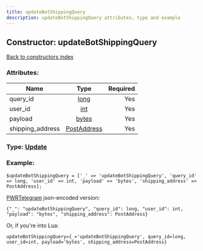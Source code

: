 ```yaml
---
title: updateBotShippingQuery
description: updateBotShippingQuery attributes, type and example
---
```

## Constructor: updateBotShippingQuery  
[Back to constructors index](index.md)



### Attributes:

| Name     |    Type       | Required |
|----------|:-------------:|---------:|
|query\_id|[long](../types/long.md) | Yes|
|user\_id|[int](../types/int.md) | Yes|
|payload|[bytes](../types/bytes.md) | Yes|
|shipping\_address|[PostAddress](../types/PostAddress.md) | Yes|



### Type: [Update](../types/Update.md)


### Example:

```
$updateBotShippingQuery = ['_' => 'updateBotShippingQuery', 'query_id' => long, 'user_id' => int, 'payload' => 'bytes', 'shipping_address' => PostAddress];
```  

[PWRTelegram](https://pwrtelegram.xyz) json-encoded version:

```
{"_": "updateBotShippingQuery", "query_id": long, "user_id": int, "payload": "bytes", "shipping_address": PostAddress}
```


Or, if you're into Lua:  


```
updateBotShippingQuery={_='updateBotShippingQuery', query_id=long, user_id=int, payload='bytes', shipping_address=PostAddress}

```


